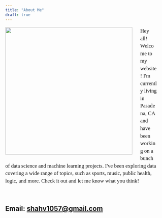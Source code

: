 ```yaml
---
title: "About Me"
draft: true
---
```

<html>
<head>
<style>
img {
  float: left;
}
</style>
</head>
<body>


<p style="font-family:Arsenal; font-size:120%; line-height:140%; margin-right:25px;">
<img src="/Plots/IMG_2371.jpg" style="width:400px;margin-right:25px;">
Hey all! Welcome to my website! I'm currently living in Pasadena, CA and have been working on a bunch of data science and machine learning projects. I've been exploring data covering a wide range of topics, such as sports, music, public health, logic, and more. Check it out and let me know what you think!</p>
<br/>
<h2> Email: <a href="mailto:shahv1057@gmail.com">shahv1057@gmail.com</a></h2>
<br/>
<br/>
<br/>
</body>

</html>



